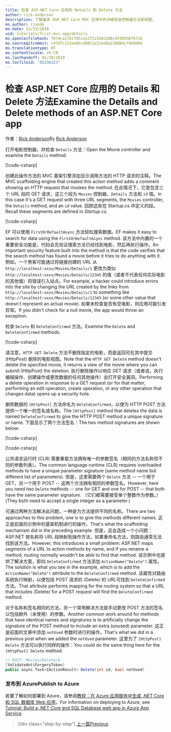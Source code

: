 ```yaml
---
title: 检查 ASP.NET Core 应用的 Details 和 Delete 方法
author: rick-anderson
description: 了解基本 ASP.NET Core MVC 应用中的详细信息控制器方法和视图。
ms.author: riande
ms.date: 12/13/2018
uid: tutorials/first-mvc-app/details
ms.openlocfilehash: f674ca1761f85ce127121603286c97d5936f6716
ms.sourcegitcommit: c47d7c131eebbcd8811e31edda210d64cf4b9d6b
ms.translationtype: HT
ms.contentlocale: zh-CN
ms.lasthandoff: 01/30/2019
ms.locfileid: "55236323"
---
```

# <a name="examine-the-details-and-delete-methods-of-an-aspnet-core-app"></a><span data-ttu-id="dfee5-103">检查 ASP.NET Core 应用的 Details 和 Delete 方法</span><span class="sxs-lookup"><span data-stu-id="dfee5-103">Examine the Details and Delete methods of an ASP.NET Core app</span></span>

<span data-ttu-id="dfee5-104">作者：[Rick Anderson](https://twitter.com/RickAndMSFT)</span><span class="sxs-lookup"><span data-stu-id="dfee5-104">By [Rick Anderson](https://twitter.com/RickAndMSFT)</span></span>

<span data-ttu-id="dfee5-105">打开电影控制器，并检查 `Details` 方法：</span><span class="sxs-lookup"><span data-stu-id="dfee5-105">Open the Movie controller and examine the `Details` method:</span></span>

[!code-csharp[](start-mvc/sample/MvcMovie22/Controllers/MoviesController.cs?name=snippet_details)]

<span data-ttu-id="dfee5-106">创建此操作方法的 MVC 基架引擎添加显示调用方法的 HTTP 请求的注释。</span><span class="sxs-lookup"><span data-stu-id="dfee5-106">The MVC scaffolding engine that created this action method adds a comment showing an HTTP request that invokes the method.</span></span> <span data-ttu-id="dfee5-107">在此情况下，它是包含三个 URL 段的 GET 请求，这三个段为 `Movies` 控制器、`Details` 方法和 `id` 值。</span><span class="sxs-lookup"><span data-stu-id="dfee5-107">In this case it's a GET request with three URL segments, the `Movies` controller, the `Details` method, and an `id` value.</span></span> <span data-ttu-id="dfee5-108">回顾这些在 Startup.cs 中定义的段。</span><span class="sxs-lookup"><span data-stu-id="dfee5-108">Recall these segments are defined in *Startup.cs*.</span></span>

[!code-csharp[](start-mvc/sample/MvcMovie/Startup.cs?highlight=5&name=snippet_1)]

<span data-ttu-id="dfee5-109">EF 可以使用 `FirstOrDefaultAsync` 方法轻松搜索数据。</span><span class="sxs-lookup"><span data-stu-id="dfee5-109">EF makes it easy to search for data using the `FirstOrDefaultAsync` method.</span></span> <span data-ttu-id="dfee5-110">该方法中内置的一个重要安全功能是，代码会先验证搜索方法已经找到电影，然后再执行操作。</span><span class="sxs-lookup"><span data-stu-id="dfee5-110">An important security feature built into the method is that the code verifies that the search method has found a movie before it tries to do anything with it.</span></span> <span data-ttu-id="dfee5-111">例如，一个黑客可能通过将链接创建的 URL 从 `http://localhost:xxxx/Movies/Details/1` 更改为类似 `http://localhost:xxxx/Movies/Details/12345` 的值（或者不代表任何实际电影的其他值）将错误引入站点。</span><span class="sxs-lookup"><span data-stu-id="dfee5-111">For example, a hacker could introduce errors into the site by changing the URL created by the links from `http://localhost:xxxx/Movies/Details/1` to something like  `http://localhost:xxxx/Movies/Details/12345` (or some other value that doesn't represent an actual movie).</span></span> <span data-ttu-id="dfee5-112">如果未检查是否有空电影，则应用可能引发异常。</span><span class="sxs-lookup"><span data-stu-id="dfee5-112">If you didn't check for a null movie, the app would throw an exception.</span></span>

<span data-ttu-id="dfee5-113">检查 `Delete` 和 `DeleteConfirmed` 方法。</span><span class="sxs-lookup"><span data-stu-id="dfee5-113">Examine the `Delete` and `DeleteConfirmed` methods.</span></span>

[!code-csharp[](start-mvc/sample/MvcMovie22/Controllers/MoviesController.cs?name=snippet_delete)]

<span data-ttu-id="dfee5-114">请注意，`HTTP GET Delete` 方法不删除指定的电影，而是返回可在其中提交 (HttpPost) 删除的电影视图。</span><span class="sxs-lookup"><span data-stu-id="dfee5-114">Note that the `HTTP GET Delete` method doesn't delete the specified movie, it returns a view of the movie where you can submit (HttpPost) the deletion.</span></span> <span data-ttu-id="dfee5-115">执行删除操作以响应 GET 请求（或者说，执行编辑操作、创建操作或更改数据的任何其他操作）会打开安全漏洞。</span><span class="sxs-lookup"><span data-stu-id="dfee5-115">Performing a delete operation in response to a GET request (or for that matter, performing an edit operation, create operation, or any other operation that changes data) opens up a security hole.</span></span>

<span data-ttu-id="dfee5-116">删除数据的 `[HttpPost]` 方法命名为 `DeleteConfirmed`，以便为 HTTP POST 方法提供一个唯一的签名或名称。</span><span class="sxs-lookup"><span data-stu-id="dfee5-116">The `[HttpPost]` method that deletes the data is named `DeleteConfirmed` to give the HTTP POST method a unique signature or name.</span></span> <span data-ttu-id="dfee5-117">下面显示了两个方法签名：</span><span class="sxs-lookup"><span data-stu-id="dfee5-117">The two method signatures are shown below:</span></span>

[!code-csharp[](start-mvc/sample/MvcMovie/Controllers/MoviesController.cs?name=snippet_delete2)]

[!code-csharp[](start-mvc/sample/MvcMovie/Controllers/MoviesController.cs?name=snippet_delete3)]

<span data-ttu-id="dfee5-118">公共语言运行时 (CLR) 需要重载方法拥有唯一的参数签名（相同的方法名称但不同的参数列表）。</span><span class="sxs-lookup"><span data-stu-id="dfee5-118">The common language runtime (CLR) requires overloaded methods to have a unique parameter signature (same method name but different list of parameters).</span></span> <span data-ttu-id="dfee5-119">但是，这里需要两个 `Delete` 方法 -- 一个用于 GET，另一个用于 POST -- 这两个方法拥有相同的参数签名。</span><span class="sxs-lookup"><span data-stu-id="dfee5-119">However, here you need two `Delete` methods -- one for GET and one for POST -- that both have the same parameter signature.</span></span> <span data-ttu-id="dfee5-120">（它们都需要接受单个整数作为参数。）</span><span class="sxs-lookup"><span data-stu-id="dfee5-120">(They both need to accept a single integer as a parameter.)</span></span>

<span data-ttu-id="dfee5-121">可通过两种方法解决此问题，一种是为方法提供不同的名称。</span><span class="sxs-lookup"><span data-stu-id="dfee5-121">There are two approaches to this problem, one is to give the methods different names.</span></span> <span data-ttu-id="dfee5-122">这正是前面的示例中的基架机制进行的操作。</span><span class="sxs-lookup"><span data-stu-id="dfee5-122">That's what the scaffolding mechanism did in the preceding example.</span></span> <span data-ttu-id="dfee5-123">但是，这会造成一个小问题：ASP.NET 按名称将 URL 段映射到操作方法，如果重命名方法，则路由通常无法找到该方法。</span><span class="sxs-lookup"><span data-stu-id="dfee5-123">However, this introduces a small problem: ASP.NET maps segments of a URL to action methods by name, and if you rename a method, routing normally wouldn't be able to find that method.</span></span> <span data-ttu-id="dfee5-124">该示例中也提供了解决方案，即向 `DeleteConfirmed` 方法添加 `ActionName("Delete")` 属性。</span><span class="sxs-lookup"><span data-stu-id="dfee5-124">The solution is what you see in the example, which is to add the `ActionName("Delete")` attribute to the `DeleteConfirmed` method.</span></span> <span data-ttu-id="dfee5-125">该属性对路由系统执行映射，以便包括 POST 请求的 /Delete/ 的 URL可找到 `DeleteConfirmed` 方法。</span><span class="sxs-lookup"><span data-stu-id="dfee5-125">That attribute performs mapping for the routing system so that a URL that includes /Delete/ for a POST request will find the `DeleteConfirmed` method.</span></span>

<span data-ttu-id="dfee5-126">对于名称和签名相同的方法，另一个常用解决方法是手动更改 POST 方法的签名以包括额外（未使用）的参数。</span><span class="sxs-lookup"><span data-stu-id="dfee5-126">Another common work around for methods that have identical names and signatures is to artificially change the signature of the POST method to include an extra (unused) parameter.</span></span> <span data-ttu-id="dfee5-127">这正是前面的文章中添加 `notUsed` 参数时进行的操作。</span><span class="sxs-lookup"><span data-stu-id="dfee5-127">That's what we did in a previous post when we added the `notUsed` parameter.</span></span> <span data-ttu-id="dfee5-128">这里为了 `[HttpPost] Delete` 方法可以执行同样的操作：</span><span class="sxs-lookup"><span data-stu-id="dfee5-128">You could do the same thing here for the `[HttpPost] Delete` method:</span></span>

```csharp
// POST: Movies/Delete/6
[ValidateAntiForgeryToken]
public async Task<IActionResult> Delete(int id, bool notUsed)
```

### <a name="publish-to-azure"></a><span data-ttu-id="dfee5-129">发布到 Azure</span><span class="sxs-lookup"><span data-stu-id="dfee5-129">Publish to Azure</span></span>

<span data-ttu-id="dfee5-130">若要了解如何部署到 Azure，请参阅[教程：在 Azure 应用服务中生成 .NET Core 和 SQL 数据库 Web 应用](/azure/app-service/app-service-web-tutorial-dotnetcore-sqldb)。</span><span class="sxs-lookup"><span data-stu-id="dfee5-130">For information on deploying to Azure, see [Tutorial: Build a .NET Core and SQL Database web app in Azure App Service](/azure/app-service/app-service-web-tutorial-dotnetcore-sqldb).</span></span>

> [!div class="step-by-step"]
> [<span data-ttu-id="dfee5-131">上一篇</span><span class="sxs-lookup"><span data-stu-id="dfee5-131">Previous</span></span>](validation.md)
